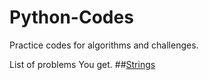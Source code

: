 # Python-Codes
Practice codes for algorithms and challenges.

List of problems You get.
##[Strings](https://github.com/Sivananda-Panda/Python-Codes/tree/master/Strings%20Challenges)
